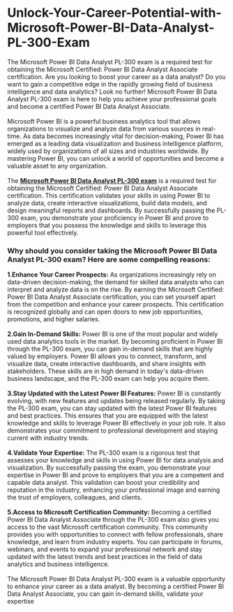 # Unlock-Your-Career-Potential-with-Microsoft-Power-BI-Data-Analyst-PL-300-Exam
The Microsoft Power BI Data Analyst PL-300 exam is a required test for obtaining the Microsoft Certified: Power BI Data Analyst Associate certification.
Are you looking to boost your career as a data analyst? Do you want to gain a competitive edge in the rapidly growing field of business intelligence and data analytics? Look no further! Microsoft Power BI Data Analyst PL-300 exam is here to help you achieve your professional goals and become a certified Power BI Data Analyst Associate.<br />
<br />
Microsoft Power BI is a powerful business analytics tool that allows organizations to visualize and analyze data from various sources in real-time. As data becomes increasingly vital for decision-making, Power BI has emerged as a leading data visualization and business intelligence platform, widely used by organizations of all sizes and industries worldwide. By mastering Power BI, you can unlock a world of opportunities and become a valuable asset to any organization.<br />
<br />
The <strong><a href="https://www.dumpsinfo.com/exam/pl-300/" target="_blank">Microsoft Power BI Data Analyst PL-300 exam</a></strong> is a required test for obtaining the Microsoft Certified: Power BI Data Analyst Associate certification. This certification validates your skills in using Power BI to analyze data, create interactive visualizations, build data models, and design meaningful reports and dashboards. By successfully passing the PL-300 exam, you demonstrate your proficiency in Power BI and prove to employers that you possess the knowledge and skills to leverage this powerful tool effectively.<br />
<h3>
	Why should you consider taking the Microsoft Power BI Data Analyst PL-300 exam? Here are some compelling reasons:
</h3>
<strong>1.Enhance Your Career Prospects:</strong> As organizations increasingly rely on data-driven decision-making, the demand for skilled data analysts who can interpret and analyze data is on the rise. By earning the Microsoft Certified: Power BI Data Analyst Associate certification, you can set yourself apart from the competition and enhance your career prospects. This certification is recognized globally and can open doors to new job opportunities, promotions, and higher salaries.<br />
<br />
<strong>2.Gain In-Demand Skills:</strong> Power BI is one of the most popular and widely used data analytics tools in the market. By becoming proficient in Power BI through the PL-300 exam, you can gain in-demand skills that are highly valued by employers. Power BI allows you to connect, transform, and visualize data, create interactive dashboards, and share insights with stakeholders. These skills are in high demand in today's data-driven business landscape, and the PL-300 exam can help you acquire them.<br />
<br />
<strong>3.Stay Updated with the Latest Power BI Features:</strong> Power BI is constantly evolving, with new features and updates being released regularly. By taking the PL-300 exam, you can stay updated with the latest Power BI features and best practices. This ensures that you are equipped with the latest knowledge and skills to leverage Power BI effectively in your job role. It also demonstrates your commitment to professional development and staying current with industry trends.<br />
<br />
<strong>4.Validate Your Expertise:</strong> The PL-300 exam is a rigorous test that assesses your knowledge and skills in using Power BI for data analysis and visualization. By successfully passing the exam, you demonstrate your expertise in Power BI and prove to employers that you are a competent and capable data analyst. This validation can boost your credibility and reputation in the industry, enhancing your professional image and earning the trust of employers, colleagues, and clients.<br />
<br />
<strong>5.Access to Microsoft Certification Community:</strong> Becoming a certified Power BI Data Analyst Associate through the PL-300 exam also gives you access to the vast Microsoft certification community. This community provides you with opportunities to connect with fellow professionals, share knowledge, and learn from industry experts. You can participate in forums, webinars, and events to expand your professional network and stay updated with the latest trends and best practices in the field of data analytics and business intelligence.<br />
<br />
The Microsoft Power BI Data Analyst PL-300 exam is a valuable opportunity to enhance your career as a data analyst. By becoming a certified Power BI Data Analyst Associate, you can gain in-demand skills, validate your expertise<br />
<h2>
</h2>
